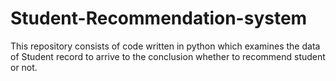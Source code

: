 # Student-Recommendation-system
This repository consists of code written in python which examines the data of Student record to arrive to the conclusion whether to recommend student or not.
